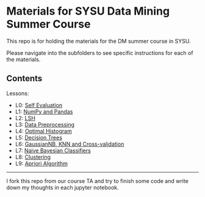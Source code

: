 Materials for SYSU Data Mining Summer Course
============================================

This repo is for holding the materials for the DM summer course in SYSU.

Please navigate into the subfolders to see specific instructions for each of the materials.


Contents
--------

Lessons:
* L0: [Self Evaluation](0.self-evaluation)
* L1: [NumPy and Pandas](1.tools)
* L2: [LSH](2.lsh)
* L3: [Data Preprocessing](3.preprocessing)
* L4: [Optimal Histogram](4.optimal-histogram)
* L5: [Decision Trees](5.decision-tree)
* L6: [GaussianNB, KNN and Cross-validation](6.gaussiannb-knn-cv)
* L7: [Naive Bayesian Classifiers](7.naive-bayesian-classifiers)
* L8: [Clustering](8.clustering)
* L9: [Apriori Algorithm](9.apriori)

-----

I fork this repo from our course TA and try to finish some code and write down my thoughts in each jupyter notebook.
